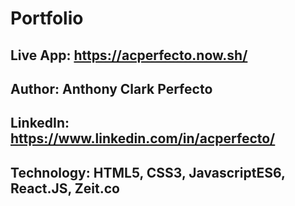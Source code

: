 # Portfolio

## Live App: https://acperfecto.now.sh/

## Author: Anthony Clark Perfecto

## LinkedIn: https://www.linkedin.com/in/acperfecto/

## Technology: HTML5, CSS3, JavascriptES6, React.JS, Zeit.co

